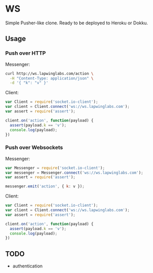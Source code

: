 # WS

Simple Pusher-like clone. Ready to be deployed to Heroku or Dokku.

## Usage

### Push over HTTP

Messenger:

```bash
curl http://ws.lapwinglabs.com/action \
  -H "Content-Type: application/json" \
  -d '{ "k": "v" }'
```

Client:

```js
var Client = require('socket.io-client');
var client = Client.connect('ws://ws.lapwinglabs.com');
var assert = require('assert');

client.on('action', function(payload) {
  assert(payload.k == 'v');
  console.log(payload);
})
```

### Push over Websockets

Messenger:

```js
var Messenger = require('socket.io-client');
var messenger = Messenger.connect('ws://ws.lapwinglabs.com');
var assert = require('assert');

messenger.emit('action', { k: v });
```

Client:

```js
var Client = require('socket.io-client');
var client = Client.connect('ws://ws.lapwinglabs.com');
var assert = require('assert');

client.on('action', function(payload) {
  assert(payload.k == 'v');
  console.log(payload);
})
```

## TODO

- authentication
